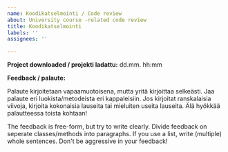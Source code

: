 ```yaml
---
name: Koodikatselmointi / Code review
about: University course -related code review
title: Koodikatselmointi
labels: ''
assignees: ''

---
```


**Project downloaded / projekti ladattu:** dd.mm. hh:mm

**Feedback / palaute:**

Palaute kirjoitetaan vapaamuotoisena, mutta yritä kirjoittaa selkeästi. Jaa palaute eri luokista/metodeista eri kappaleisiin. Jos kirjoitat ranskalaisia viivoja, kirjoita kokonaisia lauseita tai mieluiten useita lauseita. Älä hyökkää palautteessa toista kohtaan!

The feedback is free-form, but try to write clearly. Divide feedback on seperate classes/methods into paragraphs. If you use a list, write (multiple) whole sentences. Don't be aggressive in your feedback!
